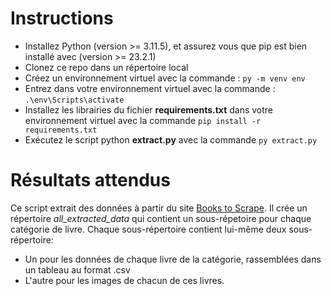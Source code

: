 # Instructions

* Installez Python (version >= 3.11.5), et assurez vous que pip est bien installé avec (version >= 23.2.1)
* Clonez ce repo dans un répertoire local
* Créez un environnement virtuel avec la commande : `py -m venv env`
* Entrez dans votre environnement virtuel avec la commande : `.\env\Scripts\activate`
* Installez les librairies du fichier **requirements.txt** dans votre environnement virtuel avec la commande `pip install -r requirements.txt`
* Exécutez le script python **extract.py** avec la commande `py extract.py`

# Résultats attendus

Ce script extrait des données à partir du site [Books to Scrape](http://books.toscrape.com/).
Il crée un répertoire _all_extracted_data_ qui contient un sous-répetoire pour chaque catégorie de livre.
Chaque sous-répertoire contient lui-même deux sous-répertoire:
* Un pour les données de chaque livre de la catégorie, rassemblées dans un tableau au format .csv
* L'autre pour les images de chacun de ces livres.